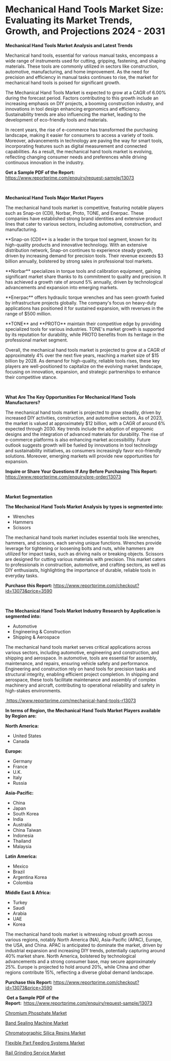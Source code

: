 <p><h1>Mechanical Hand Tools Market Size: Evaluating its Market Trends, Growth, and Projections 2024 - 2031</h1></p><p><strong>Mechanical Hand Tools Market Analysis and Latest Trends</strong></p>
<p><p>Mechanical hand tools, essential for various manual tasks, encompass a wide range of instruments used for cutting, gripping, fastening, and shaping materials. These tools are commonly utilized in sectors like construction, automotive, manufacturing, and home improvement. As the need for precision and efficiency in manual tasks continues to rise, the market for mechanical hand tools is poised for significant growth.</p><p>The Mechanical Hand Tools Market is expected to grow at a CAGR of 6.00% during the forecast period. Factors contributing to this growth include an increasing emphasis on DIY projects, a booming construction industry, and innovations in tool design enhancing ergonomics and efficiency. Sustainability trends are also influencing the market, leading to the development of eco-friendly tools and materials.</p><p>In recent years, the rise of e-commerce has transformed the purchasing landscape, making it easier for consumers to access a variety of tools. Moreover, advancements in technology are paving the way for smart tools, incorporating features such as digital measurement and connected capabilities. As a result, the mechanical hand tools market is evolving, reflecting changing consumer needs and preferences while driving continuous innovation in the industry.</p></p>
<p><strong>Get a Sample PDF of the Report:&nbsp;</strong> <a href="https://www.reportprime.com/enquiry/request-sample/13073?utm_campaign=37&utm_medium=2&utm_source=Github&utm_content=ia&utm_term=27112024&utm_id=mechanical-hand-tools">https://www.reportprime.com/enquiry/request-sample/13073</a></p>
<p>&nbsp;</p>
<p><strong>Mechanical Hand Tools Major Market Players</strong></p>
<p><p>The mechanical hand tools market is competitive, featuring notable players such as Snap-on (CDI), Norbar, Proto, TONE, and Enerpac. These companies have established strong brand identities and extensive product lines that cater to various sectors, including automotive, construction, and manufacturing.</p><p>**Snap-on (CDI)** is a leader in the torque tool segment, known for its high-quality products and innovative technology. With an extensive distribution network, Snap-on continues to experience steady growth, driven by increasing demand for precision tools. Their revenue exceeds $3 billion annually, bolstered by strong sales in professional tool markets.</p><p>**Norbar** specializes in torque tools and calibration equipment, gaining significant market share thanks to its commitment to quality and precision. It has achieved a growth rate of around 5% annually, driven by technological advancements and expansion into emerging markets.</p><p>**Enerpac** offers hydraulic torque wrenches and has seen growth fueled by infrastructure projects globally. The company's focus on heavy-duty applications has positioned it for sustained expansion, with revenues in the range of $500 million.</p><p>**TONE** and **PROTO** maintain their competitive edge by providing specialized tools for various industries. TONE's market growth is supported by its reputation for durability, while PROTO benefits from its heritage in the professional market segment.</p><p>Overall, the mechanical hand tools market is projected to grow at a CAGR of approximately 4% over the next five years, reaching a market size of $15 billion by 2028. As demand for high-quality, reliable tools rises, these key players are well-positioned to capitalize on the evolving market landscape, focusing on innovation, expansion, and strategic partnerships to enhance their competitive stance.</p></p>
<p>&nbsp;</p>
<p><strong>What Are The Key Opportunities For Mechanical Hand Tools Manufacturers?</strong></p>
<p><p>The mechanical hand tools market is projected to grow steadily, driven by increased DIY activities, construction, and automotive sectors. As of 2023, the market is valued at approximately $12 billion, with a CAGR of around 6% expected through 2030. Key trends include the adoption of ergonomic designs and the integration of advanced materials for durability. The rise of e-commerce platforms is also enhancing market accessibility. Future outlook suggests growth will be fueled by innovations in tool technology and sustainability initiatives, as consumers increasingly favor eco-friendly solutions. Moreover, emerging markets will provide new opportunities for expansion.</p></p>
<p><strong>Inquire or Share Your Questions If Any Before Purchasing This Report:</strong> <a href="https://www.reportprime.com/enquiry/pre-order/13073?utm_campaign=37&utm_medium=2&utm_source=Github&utm_content=ia&utm_term=27112024&utm_id=mechanical-hand-tools">https://www.reportprime.com/enquiry/pre-order/13073</a></p>
<p>&nbsp;</p>
<p><strong>Market Segmentation</strong></p>
<p><strong>The Mechanical Hand Tools Market Analysis by types is segmented into:</strong></p>
<p><ul><li>Wrenches</li><li>Hammers</li><li>Scissors</li></ul></p>
<p><p>The mechanical hand tools market includes essential tools like wrenches, hammers, and scissors, each serving unique functions. Wrenches provide leverage for tightening or loosening bolts and nuts, while hammers are utilized for impact tasks, such as driving nails or breaking objects. Scissors are designed for cutting various materials with precision. This market caters to professionals in construction, automotive, and crafting sectors, as well as DIY enthusiasts, highlighting the importance of durable, reliable tools in everyday tasks.</p></p>
<p><strong>Purchase this Report:&nbsp;</strong><a href="https://www.reportprime.com/checkout?id=13073&price=3590&utm_campaign=37&utm_medium=2&utm_source=Github&utm_content=ia&utm_term=27112024&utm_id=mechanical-hand-tools">https://www.reportprime.com/checkout?id=13073&price=3590</a></p>
<p>&nbsp;</p>
<p><strong>The Mechanical Hand Tools Market Industry Research by Application is segmented into:</strong></p>
<p><ul><li>Automotive</li><li>Engineering & Construction</li><li>Shipping & Aerospace</li></ul></p>
<p><p>The mechanical hand tools market serves critical applications across various sectors, including automotive, engineering and construction, and shipping and aerospace. In automotive, tools are essential for assembly, maintenance, and repairs, ensuring vehicle safety and performance. Engineering and construction rely on hand tools for precision tasks and structural integrity, enabling efficient project completion. In shipping and aerospace, these tools facilitate maintenance and assembly of complex machinery and aircraft, contributing to operational reliability and safety in high-stakes environments.</p></p>
<p><a href="https://www.reportprime.com/mechanical-hand-tools-r13073?utm_campaign=37&utm_medium=2&utm_source=Github&utm_content=ia&utm_term=27112024&utm_id=mechanical-hand-tools">&nbsp;https://www.reportprime.com/mechanical-hand-tools-r13073</a></p>
<p><strong>In terms of Region, the Mechanical Hand Tools Market Players available by Region are:</strong></p>
<p>
    <p> <strong> North America: </strong>
        <ul>
            <li>United States</li>
            <li>Canada</li>
        </ul>
        </p> 
    <p> <strong> Europe: </strong>
        <ul>
            <li>Germany</li>
            <li>France</li>
            <li>U.K.</li>
            <li>Italy</li>
            <li>Russia</li>
        </ul>
        </p> 
    <p> <strong> Asia-Pacific: </strong>
        <ul>
            <li>China</li>
            <li>Japan</li>
            <li>South Korea</li>
            <li>India</li>
            <li>Australia</li>
            <li>China Taiwan</li>
            <li>Indonesia</li>
            <li>Thailand</li>
            <li>Malaysia</li>
        </ul>
        </p> 
    <p> <strong> Latin America: </strong>
        <ul>
            <li>Mexico</li>
            <li>Brazil</li>
            <li>Argentina Korea</li>
            <li>Colombia</li>
        </ul>
        </p> 
    <p> <strong> Middle East & Africa: </strong>
        <ul>
            <li>Turkey</li>
            <li>Saudi</li>
            <li>Arabia</li>
            <li>UAE</li>
            <li>Korea</li>
        </ul>
    </p>
    </p>
<p><p>The mechanical hand tools market is witnessing robust growth across various regions, notably North America (NA), Asia-Pacific (APAC), Europe, the USA, and China. APAC is anticipated to dominate the market, driven by industrial expansion and increasing DIY trends, potentially capturing around 40% market share. North America, bolstered by technological advancements and a strong consumer base, may secure approximately 25%. Europe is projected to hold around 20%, while China and other regions contribute 15%, reflecting a diverse global demand landscape.</p></p>
<p><strong>Purchase this Report: </strong><a href="https://www.reportprime.com/checkout?id=13073&price=3590&utm_campaign=37&utm_medium=2&utm_source=Github&utm_content=ia&utm_term=27112024&utm_id=mechanical-hand-tools">https://www.reportprime.com/checkout?id=13073&price=3590</a></p>
<p>&nbsp;<strong>Get a Sample PDF of the Report:&nbsp;&nbsp;</strong><a href="https://www.reportprime.com/enquiry/request-sample/13073?utm_campaign=37&utm_medium=2&utm_source=Github&utm_content=ia&utm_term=27112024&utm_id=mechanical-hand-tools">https://www.reportprime.com/enquiry/request-sample/13073</a></p>
<p><strong></strong></p>
<p><p><a href="https://www.linkedin.com/pulse/chromium-phosphate-market-global-regional-analysis-2024-ywhse?utm_campaign=37&utm_medium=2&utm_source=Github&utm_content=ia&utm_term=27112024&utm_id=mechanical-hand-tools">Chromium Phosphate Market</a></p><p><a href="https://github.com/joannesouthgate/Market-Research-Report-List-5/blob/main/band-sealing-machine-market.md?utm_campaign=37&utm_medium=2&utm_source=Github&utm_content=ia&utm_term=27112024&utm_id=mechanical-hand-tools">Band Sealing Machine Market</a></p><p><a href="https://www.linkedin.com/pulse/chromatographic-silica-resins-market-outlook-complete-industry-odsue?utm_campaign=37&utm_medium=2&utm_source=Github&utm_content=ia&utm_term=27112024&utm_id=mechanical-hand-tools">Chromatographic Silica Resins Market</a></p><p><a href="https://github.com/wwwkeltoum/Market-Research-Report-List-5/blob/main/flexible-part-feeding-systems-market.md?utm_campaign=37&utm_medium=2&utm_source=Github&utm_content=ia&utm_term=27112024&utm_id=mechanical-hand-tools">Flexible Part Feeding Systems Market</a></p><p><a href="https://issuu.com/reportprime-2/docs/rail-grinding-service-market-size-2_07049d2638c0da?utm_campaign=37&utm_medium=2&utm_source=Github&utm_content=ia&utm_term=27112024&utm_id=mechanical-hand-tools">Rail Grinding Service Market</a></p></p>